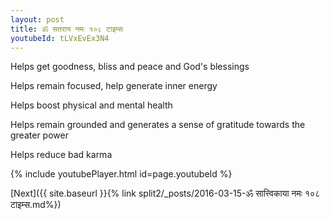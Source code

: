 ```yaml
---
layout: post
title: ॐ सतराय नमः १०८ टाइम्स
youtubeId: tLVxEvEx3N4
---
```

 
 
Helps get goodness, bliss and peace and God's blessings
 
Helps remain focused, help generate inner energy 
 
Helps boost physical and mental health 
 
Helps remain grounded and generates a sense of gratitude towards the greater power 
 
Helps reduce bad karma
 
 
 
 


{% include youtubePlayer.html id=page.youtubeId %}
 
[Next]({{ site.baseurl }}{% link  split2/_posts/2016-03-15-ॐ सात्त्विकाया नमः १०८ टाइम्स.md%})
 
